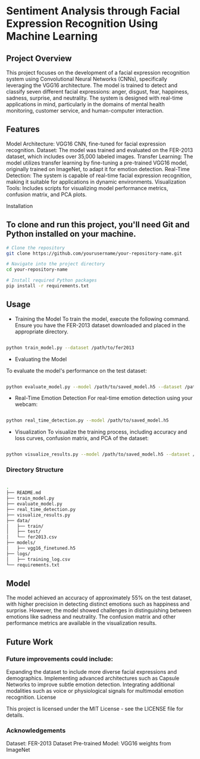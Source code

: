 # Sentiment Analysis through Facial Expression Recognition Using Machine Learning

## Project Overview ##

This project focuses on the development of a facial expression recognition system using Convolutional Neural Networks (CNNs), specifically leveraging the VGG16 architecture. The model is trained to detect and classify seven different facial expressions: anger, disgust, fear, happiness, sadness, surprise, and neutrality. The system is designed with real-time applications in mind, particularly in the domains of mental health monitoring, customer service, and human-computer interaction.

## Features ##

Model Architecture: VGG16 CNN, fine-tuned for facial expression recognition.
Dataset: The model was trained and evaluated on the FER-2013 dataset, which includes over 35,000 labeled images.
Transfer Learning: The model utilizes transfer learning by fine-tuning a pre-trained VGG16 model, originally trained on ImageNet, to adapt it for emotion detection.
Real-Time Detection: The system is capable of real-time facial expression recognition, making it suitable for applications in dynamic environments.
Visualization Tools: Includes scripts for visualizing model performance metrics, confusion matrix, and PCA plots.

Installation

##  To clone and run this project, you'll need Git and Python installed on your machine. ##
``` bash
# Clone the repository
git clone https://github.com/yourusername/your-repository-name.git

# Navigate into the project directory
cd your-repository-name

# Install required Python packages
pip install -r requirements.txt

```


## Usage ##

- Training the Model
To train the model, execute the following command. Ensure you have the FER-2013 dataset downloaded and placed in the appropriate directory.

```bash

python train_model.py --dataset /path/to/fer2013

```
- Evaluating the Model

To evaluate the model's performance on the test dataset:

```bash

python evaluate_model.py --model /path/to/saved_model.h5 --dataset /path/to/fer2013/test

```

- Real-Time Emotion Detection
For real-time emotion detection using your webcam:
```bash

python real_time_detection.py --model /path/to/saved_model.h5
```
- Visualization
To visualize the training process, including accuracy and loss curves, confusion matrix, and PCA of the dataset:

```bash

python visualize_results.py --model /path/to/saved_model.h5 --dataset /path/to/fer2013/test

```
### Directory Structure ###
```bash

.
├── README.md
├── train_model.py
├── evaluate_model.py
├── real_time_detection.py
├── visualize_results.py
├── data/
│   ├── train/
│   ├── test/
│   └── fer2013.csv
├── models/
│   ├── vgg16_finetuned.h5
├── logs/
│   ├── training_log.csv
└── requirements.txt

```
## Model  ##

The model achieved an accuracy of approximately 55% on the test dataset, with higher precision in detecting distinct emotions such as happiness and surprise. However, the model showed challenges in distinguishing between emotions like sadness and neutrality. The confusion matrix and other performance metrics are available in the visualization results.

 ## Future Work ##

### Future improvements could include: ###

Expanding the dataset to include more diverse facial expressions and demographics.
Implementing advanced architectures such as Capsule Networks to improve subtle emotion detection.
Integrating additional modalities such as voice or physiological signals for multimodal emotion recognition.
License

This project is licensed under the MIT License - see the LICENSE file for details.

### Acknowledgements ###

Dataset: FER-2013 Dataset
Pre-trained Model: VGG16 weights from ImageNet
